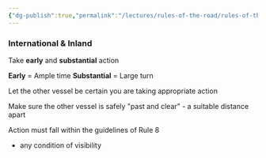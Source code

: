 ```yaml
---
{"dg-publish":true,"permalink":"/lectures/rules-of-the-road/rules-of-the-road-index/rule-16-action-by-the-give-way-vessel/","created":"2025-05-27T09:41:33.678-04:00","updated":"2025-05-30T11:16:24.847-04:00"}
---
```


### International & Inland

Take **early** and **substantial** action

**Early** = Ample time
**Substantial** = Large turn

Let the other vessel be certain you are taking appropriate action

Make sure the other vessel is safely "past and clear" - a suitable distance apart

Action must fall within the guidelines of Rule 8
- any condition of visibility 